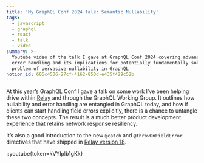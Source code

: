 ```yaml
---
title: 'My GraphQL Conf 2024 talk: Semantic Nullability'
tags:
  - javascript
  - graphql
  - react
  - talk
  - video
summary: >-
  Youtube video of the talk I gave at GraphQL Conf 2024 covering advanced client
  error handling and its implications for potentially fundamentally solving the
  problem of pervasive nullability in GraphQL
notion_id: 605c4506-27cf-4162-850d-e435f429c52b
---
```

At this year’s GraphQL Conf I gave a talk on some work I’ve been helping drive within [Relay](https://relay.dev/) and through the GraphQL Working Group. It outlines how nullability and error handling are entangled in GraphQL today, and how if clients can start handling field errors explicitly, there is a chance to untangle these two concepts. The result is a much better product development experience that retains network response resiliency.

It’s also a good introduction to the new `@catch` and `@throwOnFieldError` directives that have shipped in [Relay version 18](https://github.com/facebook/relay/releases/tag/v18.0.0).

::youtube{token=kVYlplb1gKk}
